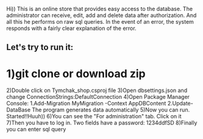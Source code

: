 Hi)) This is an online store that provides easy access to the database. The administrator can receive, edit, add and delete data after authorization. And all this he performs on raw sql queries. In the event of an error, the system responds with a fairly clear explanation of the error.

## Let's try to run it:

# 1)git clone or download zip
2)Double click on Tymchak_shop.csproj file
3)Open dbsettings.json and change ConnectionStrings:DefaultConnection
4)Open Package Manager Console:
  1.Add-Migration MyMigration -Context AppDBContent
  2.Update-DataBase
The program generates data automatically
5)Now you can run. Started!!Huuh))
6)You can see the "For administration" tab. Click on it
7)Then you have to log in. Two fields have a password: 1234ddfSD
8)Finally you can enter sql query

  
